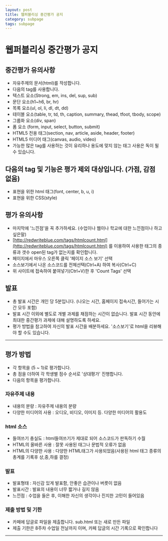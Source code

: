 ```yaml
---
layout: post
title: 웹퍼블리싱 중간평가 공지
category: subpage
tags: subpage
---
```


# 웹퍼블리싱 중간평가 공지

## 중간평가 유의사항
* 자유주제의 문서(html)를 작성합니다.
* 다음의 tag를 사용합니다.
* 텍스트 요소(Strong, em, ins, del, sup, sub)
* 문단 요소(h1~h6, br, hr)
* 목록 요소(ul, ol, li, dl, dt, dd)
* 테이블 요소(table, tr, td, th, caption, summary, thead, tfoot, tbody, scope)
* 그룹화 요소(div, span)
* 폼 요소 (form, input, select, button, submit)
* HTML5 전용 태그(section, nav, article, aside, header, footer)
* HTML5 미디어 태그(canvas, audio, video)
* 가능한 많은 tag를 사용하는 것이 유리하나 용도에 맞지 않는 태그 사용은 독이 될 수 있습니다.

## 다음의 tag 및 기능은 평가 제외 대상입니다. (가점, 감점 없음)
* 표현을 위한 html 태그(font, center, b, u, i)
* 표현을 위한 CSS(style)

## 평가 유의사항
* 마지막에 '느낀점'을 꼭 추가하세요. (수업이나 웹이나 학교에 대한 느낀점이나 하고 싶은말)
* [http://redwriteblue.com/tags/htmlcount.html](http://redwriteblue.com/tags/htmlcount.html) 를 이용하여 사용한 태그의 종류과 갯수 open된 tag가 없는지를 확인합니다.
* 페이지에서 마우스 오른쪽 클릭 '페이지 소스 보기' 선택
* 소스보기에서 나온 소스코드를 전체선택(Ctrl+A) 하여 복사(Ctrl+C)
* 위 사이트에 접속하여 붙여넣기(Ctrl+V)한 후 'Count Tags' 선택

## 발표
* 총 발표 시간은 개인 당 5분입니다. (나오는 시간, 홈페이지 접속시간, 들어가는 시간 모두 포함)
* 발표 시간 이외에 별도로 개별 과제를 채점하는 시간이 없습니다. 발표 시간 동안에 최대한 중간평가 과제에 대해 설명하도록 하세요.
* 평가 방법을 참고하여 자신의 발표 시간을 배분하세요. '소스보기'로 html을 리뷰해야 할 수도 있습니다.

---

## 평가 방법
* 각 항목을 (5 ~ 1)로 평가합니다.
* 총 점을 더하여 각 학생별 점수 순서로 '상대평가' 진행합니다.
* 다음의 항목을 평가합니다.

### 자유주제 내용
* 내용의 분량 : 자유주제 내용의 분량
* 다양한 미디어의 사용 : 오디오, 비디오, 이미지 등. 다양한 미디어의 활용도

### html 소스
* 들여쓰기 충실도 : html들여쓰기가 제대로 되어 소스코드가 판독하기 수월
* HTML의 올바른 사용 : 잘못 사용된 태그나 문법적 오류가 없음
* HTML의 다양한 사용 : 다양한 HTML태그가 사용되었음(사용된 html 태그 종류의 총계를 기록후 상,중,하를 결정)

### 발표
* 발표형태 : 자신감 있게 발표함, 안좋은 습관이나 버릇이 없음
* 발표시간 : 발표의 내용이 너무 짧거나 길지 않음
* 느낀점 : 수업을 들은 후, 이해한 자신의 생각이나 진지한 고민이 들어있음

### 제출 방법 및 기한
* 카페에 답글로 파일을 제출합니다. sub.html 또는 새로 만든 파일
* 제출 기한은 8주차 수업일 전날까지 이며, 카페 답글의 시간 기록으로 확인합니다

---